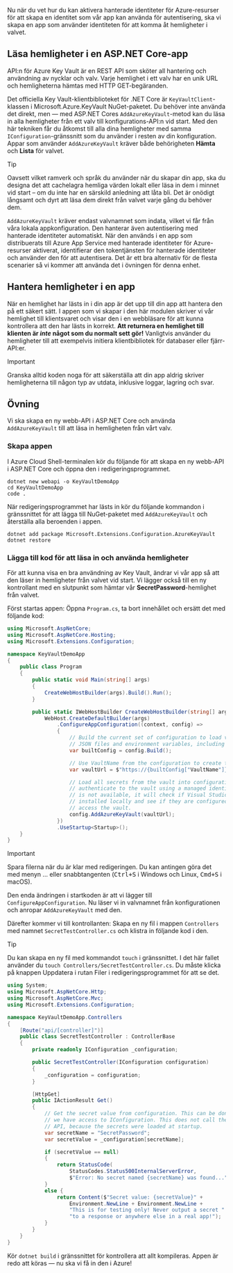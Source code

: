 Nu när du vet hur du kan aktivera hanterade identiteter för Azure-resurser för att skapa en identitet som vår app kan använda för autentisering, ska vi skapa en app som använder identiteten för att komma åt hemligheter i valvet.

## <a name="reading-secrets-in-an-aspnet-core-app"></a>Läsa hemligheter i en ASP.NET Core-app

API:n för Azure Key Vault är en REST API som sköter all hantering och användning av nycklar och valv. Varje hemlighet i ett valv har en unik URL och hemligheterna hämtas med HTTP GET-begäranden.

Det officiella Key Vault-klientbiblioteket för .NET Core är `KeyVaultClient`-klassen i Microsoft.Azure.KeyVault NuGet-paketet. Du behöver inte använda det direkt, men &mdash; med ASP.NET Cores `AddAzureKeyVault`-metod kan du läsa in alla hemligheter från ett valv till konfigurations-API:n vid start. Med den här tekniken får du åtkomst till alla dina hemligheter med samma `IConfiguration`-gränssnitt som du använder i resten av din konfiguration. Appar som använder `AddAzureKeyVault` kräver både behörigheten **Hämta** och **Lista** för valvet.

> [!TIP]
> Oavsett vilket ramverk och språk du använder när du skapar din app, ska du designa det att cachelagra hemliga värden lokalt eller läsa in dem i minnet vid start – om du inte har en särskild anledning att låta bli. Det är onödigt långsamt och dyrt att läsa dem direkt från valvet varje gång du behöver dem.

`AddAzureKeyVault` kräver endast valvnamnet som indata, vilket vi får från våra lokala appkonfiguration. Den hanterar även autentisering med hanterade identiteter automatiskt. När den används i en app som distribuerats till Azure App Service med hanterade identiteter för Azure-resurser aktiverat, identifierar den tokentjänsten för hanterade identiteter och använder den för att autentisera. Det är ett bra alternativ för de flesta scenarier så vi kommer att använda det i övningen för denna enhet.

## <a name="handling-secrets-in-an-app"></a>Hantera hemligheter i en app

När en hemlighet har lästs in i din app är det upp till din app att hantera den på ett säkert sätt. I appen som vi skapar i den här modulen skriver vi vår hemlighet till klientsvaret och visar den i en webbläsare för att kunna kontrollera att den har lästs in korrekt. **Att returnera en hemlighet till klienten är *inte* något som du normalt sett gör!** Vanligtvis använder du hemligheter till att exempelvis initiera klientbibliotek för databaser eller fjärr-API:er.

> [!IMPORTANT]
> Granska alltid koden noga för att säkerställa att din app aldrig skriver hemligheterna till någon typ av utdata, inklusive loggar, lagring och svar.

## <a name="exercise"></a>Övning

Vi ska skapa en ny webb-API i ASP.NET Core och använda `AddAzureKeyVault` till att läsa in hemligheten från vårt valv.

### <a name="create-the-app"></a>Skapa appen

I Azure Cloud Shell-terminalen kör du följande för att skapa en ny webb-API i ASP.NET Core och öppna den i redigeringsprogrammet.

```console
dotnet new webapi -o KeyVaultDemoApp
cd KeyVaultDemoApp
code .
```

När redigeringsprogrammet har lästs in kör du följande kommandon i gränssnittet för att lägga till NuGet-paketet med `AddAzureKeyVault` och återställa alla beroenden i appen.

```console
dotnet add package Microsoft.Extensions.Configuration.AzureKeyVault
dotnet restore
```

### <a name="add-code-to-load-and-use-secrets"></a>Lägga till kod för att läsa in och använda hemligheter

För att kunna visa en bra användning av Key Vault, ändrar vi vår app så att den läser in hemligheter från valvet vid start. Vi lägger också till en ny kontrollant med en slutpunkt som hämtar vår **SecretPassword**-hemlighet från valvet.

Först startas appen: Öppna `Program.cs`, ta bort innehållet och ersätt det med följande kod:

```csharp
using Microsoft.AspNetCore;
using Microsoft.AspNetCore.Hosting;
using Microsoft.Extensions.Configuration;

namespace KeyVaultDemoApp
{
    public class Program
    {
        public static void Main(string[] args)
        {
            CreateWebHostBuilder(args).Build().Run();
        }

        public static IWebHostBuilder CreateWebHostBuilder(string[] args) =>
            WebHost.CreateDefaultBuilder(args)
                .ConfigureAppConfiguration((context, config) =>
                {
                    // Build the current set of configuration to load values from
                    // JSON files and environment variables, including VaultName.
                    var builtConfig = config.Build();

                    // Use VaultName from the configuration to create the full vault URL.
                    var vaultUrl = $"https://{builtConfig["VaultName"]}.vault.azure.net/";

                    // Load all secrets from the vault into configuration. This will automatically
                    // authenticate to the vault using a managed identity. If a managed identity
                    // is not available, it will check if Visual Studio and/or the Azure CLI are
                    // installed locally and see if they are configured with credentials that can
                    // access the vault.
                    config.AddAzureKeyVault(vaultUrl);
                })
                .UseStartup<Startup>();
    }
}
```

> [!IMPORTANT]
> Spara filerna när du är klar med redigeringen. Du kan antingen göra det med menyn ... eller snabbtangenten (<kbd>Ctrl+S</kbd> i Windows och Linux, <kbd>Cmd+S</kbd> i macOS).

Den enda ändringen i startkoden är att vi lägger till `ConfigureAppConfiguration`. Nu läser vi in valvnamnet från konfigurationen och anropar `AddAzureKeyVault` med den.

Därefter kommer vi till kontrollanten: Skapa en ny fil i mappen `Controllers` med namnet `SecretTestController.cs` och klistra in följande kod i den.

> [!TIP]
> Du kan skapa en ny fil med kommandot `touch` i gränssnittet. I det här fallet använder du `touch Controllers/SecretTestController.cs`. Du måste klicka på knappen Uppdatera i rutan Filer i redigeringsprogrammet för att se det.

```csharp
using System;
using Microsoft.AspNetCore.Http;
using Microsoft.AspNetCore.Mvc;
using Microsoft.Extensions.Configuration;

namespace KeyVaultDemoApp.Controllers
{
    [Route("api/[controller]")]
    public class SecretTestController : ControllerBase
    {
        private readonly IConfiguration _configuration;

        public SecretTestController(IConfiguration configuration)
        {
            _configuration = configuration;
        }

        [HttpGet]
        public IActionResult Get()
        {
            // Get the secret value from configuration. This can be done anywhere
            // we have access to IConfiguration. This does not call the Key Vault
            // API, because the secrets were loaded at startup.
            var secretName = "SecretPassword";
            var secretValue = _configuration[secretName];

            if (secretValue == null)
            {
                return StatusCode(
                    StatusCodes.Status500InternalServerError,
                    $"Error: No secret named {secretName} was found...");
            }
            else {
                return Content($"Secret value: {secretValue}" +
                    Environment.NewLine + Environment.NewLine +
                    "This is for testing only! Never output a secret " +
                    "to a response or anywhere else in a real app!");
            }
        }
    }
}
```

Kör `dotnet build` i gränssnittet för kontrollera att allt kompileras. Appen är redo att köras &mdash; nu ska vi få in den i Azure!